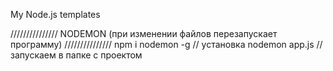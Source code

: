 My Node.js templates


/////////////// NODEMON (при изменении файлов перезапускает программу) ///////////////
npm i nodemon -g // установка
nodemon app.js // запускаем в папке с проектом 